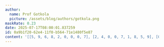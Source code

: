 ```yaml
---
author:
  name: Prof Gotkola
  picture: /assets/blog/authors/gotkola.png
maskRate: 0.23
date: 2025-07-17T08:00:01.837259
id: 0a9b1f20-62e4-11f0-b564-71e1480f5e87
content: '[[5, 9, 6, 8, 2, 0, 0, 0, 7], [2, 4, 0, 0, 7, 1, 8, 5, 9], [0, 0, 1, 4, 9, 5, 0, 6, 2], [4, 6, 5, 0, 8, 0, 2, 1, 3], [9, 3, 8, 1, 4, 2, 6, 7, 5], [1, 2, 7, 5, 3, 6, 0, 9, 8], [0, 0, 2, 0, 6, 7, 0, 3, 4], [6, 7, 0, 0, 0, 8, 9, 2, 1], [3, 5, 9, 2, 1, 4, 7, 8, 6]]'
---
```

